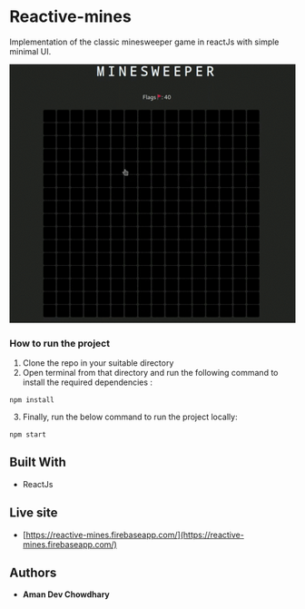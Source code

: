 # Reactive-mines

Implementation of the classic minesweeper game in reactJs with simple minimal UI.

<p align="center">
  <img src="https://github.com/AthN3090/reactive-mines/blob/master/Screenshots/demo.gif" />
</p>


### How to run the project
1. Clone the repo in your suitable directory
2. Open terminal from that directory and run the following command to install the required dependencies :
```
npm install
```
3. Finally, run the below command to run the project locally:
```
npm start
```

## Built With

* ReactJs

## Live site

* [https://reactive-mines.firebaseapp.com/](https://reactive-mines.firebaseapp.com/)

## Authors

* **Aman Dev Chowdhary**
